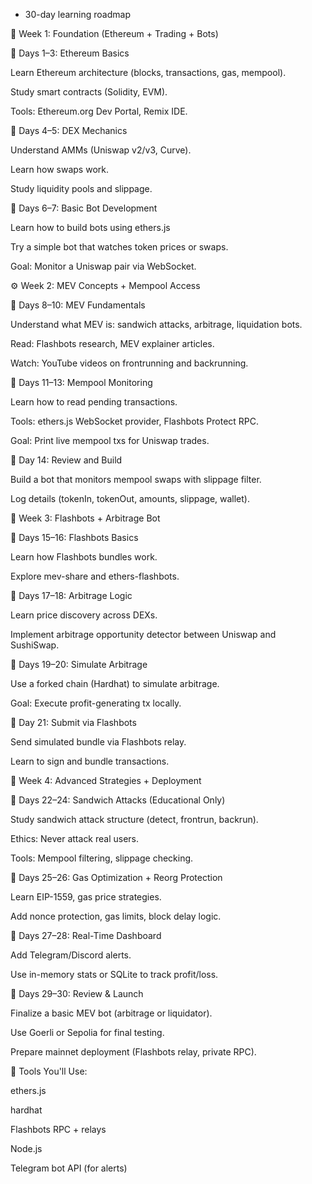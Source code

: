 - 30-day learning roadmap

🧠 Week 1: Foundation (Ethereum + Trading + Bots)

📅 Days 1–3: Ethereum Basics

Learn Ethereum architecture (blocks, transactions, gas, mempool).

Study smart contracts (Solidity, EVM).

Tools: Ethereum.org Dev Portal, Remix IDE.

📅 Days 4–5: DEX Mechanics

Understand AMMs (Uniswap v2/v3, Curve).

Learn how swaps work.

Study liquidity pools and slippage.

📅 Days 6–7: Basic Bot Development

Learn how to build bots using ethers.js

Try a simple bot that watches token prices or swaps.

Goal: Monitor a Uniswap pair via WebSocket.

⚙️ Week 2: MEV Concepts + Mempool Access

📅 Days 8–10: MEV Fundamentals

Understand what MEV is: sandwich attacks, arbitrage, liquidation bots.

Read: Flashbots research, MEV explainer articles.

Watch: YouTube videos on frontrunning and backrunning.

📅 Days 11–13: Mempool Monitoring

Learn how to read pending transactions.

Tools: ethers.js WebSocket provider, Flashbots Protect RPC.

Goal: Print live mempool txs for Uniswap trades.

📅 Day 14: Review and Build

Build a bot that monitors mempool swaps with slippage filter.

Log details (tokenIn, tokenOut, amounts, slippage, wallet).

🚀 Week 3: Flashbots + Arbitrage Bot

📅 Days 15–16: Flashbots Basics

Learn how Flashbots bundles work.

Explore mev-share and ethers-flashbots.

📅 Days 17–18: Arbitrage Logic

Learn price discovery across DEXs.

Implement arbitrage opportunity detector between Uniswap and SushiSwap.

📅 Days 19–20: Simulate Arbitrage

Use a forked chain (Hardhat) to simulate arbitrage.

Goal: Execute profit-generating tx locally.

📅 Day 21: Submit via Flashbots

Send simulated bundle via Flashbots relay.

Learn to sign and bundle transactions.

🧠 Week 4: Advanced Strategies + Deployment

📅 Days 22–24: Sandwich Attacks (Educational Only)

Study sandwich attack structure (detect, frontrun, backrun).

Ethics: Never attack real users.

Tools: Mempool filtering, slippage checking.

📅 Days 25–26: Gas Optimization + Reorg Protection

Learn EIP-1559, gas price strategies.

Add nonce protection, gas limits, block delay logic.

📅 Days 27–28: Real-Time Dashboard

Add Telegram/Discord alerts.

Use in-memory stats or SQLite to track profit/loss.

📅 Days 29–30: Review & Launch

Finalize a basic MEV bot (arbitrage or liquidator).

Use Goerli or Sepolia for final testing.

Prepare mainnet deployment (Flashbots relay, private RPC).

🔧 Tools You'll Use:

ethers.js

hardhat

Flashbots RPC + relays

Node.js

Telegram bot API (for alerts)
